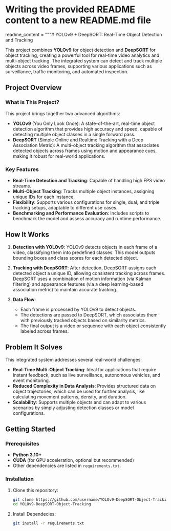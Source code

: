# Writing the provided README content to a new README.md file

readme_content = """# YOLOv9 + DeepSORT: Real-Time Object Detection and Tracking

This project combines **YOLOv9** for object detection and **DeepSORT** for object tracking, creating a powerful tool for real-time video analytics and multi-object tracking. The integrated system can detect and track multiple objects across video frames, supporting various applications such as surveillance, traffic monitoring, and automated inspection.

## Project Overview

### What is This Project?

This project brings together two advanced algorithms:
- **YOLOv9** (You Only Look Once): A state-of-the-art, real-time object detection algorithm that provides high accuracy and speed, capable of detecting multiple object classes in a single forward pass.
- **DeepSORT** (Simple Online and Realtime Tracking with a Deep Association Metric): A multi-object tracking algorithm that associates detected objects across frames using motion and appearance cues, making it robust for real-world applications.

### Key Features

- **Real-Time Detection and Tracking**: Capable of handling high FPS video streams.
- **Multi-Object Tracking**: Tracks multiple object instances, assigning unique IDs for each instance.
- **Flexibility**: Supports various configurations for single, dual, and triple tracking setups, adaptable to different use cases.
- **Benchmarking and Performance Evaluation**: Includes scripts to benchmark the model and assess accuracy and runtime performance.

## How It Works

1. **Detection with YOLOv9**:
   YOLOv9 detects objects in each frame of a video, classifying them into predefined classes. This model outputs bounding boxes and class scores for each detected object.

2. **Tracking with DeepSORT**:
   After detection, DeepSORT assigns each detected object a unique ID, allowing consistent tracking across frames. DeepSORT uses a combination of motion information (via Kalman filtering) and appearance features (via a deep learning-based association metric) to maintain accurate tracking.

3. **Data Flow**:
   - Each frame is processed by YOLOv9 to detect objects.
   - The detections are passed to DeepSORT, which associates them with previously tracked objects based on similarity metrics.
   - The final output is a video or sequence with each object consistently labeled across frames.

## Problem It Solves

This integrated system addresses several real-world challenges:
- **Real-Time Multi-Object Tracking**: Ideal for applications that require instant feedback, such as live surveillance, autonomous vehicles, and event monitoring.
- **Reduced Complexity in Data Analysis**: Provides structured data on object trajectories, which can be used for further analysis, like calculating movement patterns, density, and duration.
- **Scalability**: Supports multiple objects and can adapt to various scenarios by simply adjusting detection classes or model configurations.

## Getting Started

### Prerequisites

- **Python 3.10+**
- **CUDA** (for GPU acceleration, optional but recommended)
- Other dependencies are listed in `requirements.txt`.

### Installation

1. Clone this repository:
   ```bash
   git clone https://github.com/username/YOLOv9-DeepSORT-Object-Tracking.git
   cd YOLOv9-DeepSORT-Object-Tracking
2. Install Dependecies:
   ```bash
   git install -r requirements.txt
